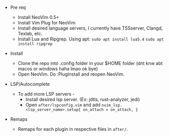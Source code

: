 * Pre req
  * Install NeoVim 0.5+
  * Install Vim Plug for NeoVim
  * Install desired language servers, I currently have TSSserver, Clangd, Texlab, etc.
  * Install Lua and Ripgrep. Using apt: ```sudo apt install lua5.4``` ```sudo apt install ripgrep```

* Install
  * Clone the repo into .config folder in your $HOME folder (dnt knw abt macos or windows haha lmao ok bye)
  * Open NeoVim. Do :PlugInstall and reopen NeoVim.
  
* LSP/Autocomplete
  * To add more LSP servers -
    * Install desired lsp server. (Ex: jdtls, rust-analyzer, jedi)
    * Open ```after/lspconfig.vim``` and add ```nvim_lsp.<lsp_server_name>.setup{ on_attach = on_attach, } ```

* Remaps
  * Remaps for each plugin in respective files in ```after/```. 
